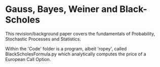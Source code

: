 # Gauss, Bayes, Weiner and Black-Scholes
This revision/background paper covers the fundamentals of Probability, Stochastic Processes and Statistics.

Within the 'Code' folder is a program, albeit 'ropey', called BlackScholesFormula.py which analytically computes the price of a European Call Option.





 





